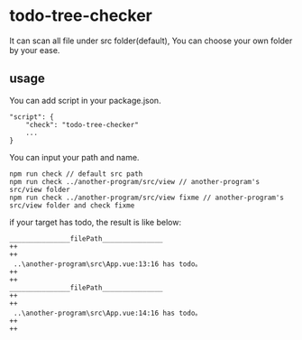 # todo-tree-checker
It can scan all file under src folder(default), You can choose your own folder by your ease.
## usage

You can add script  in your package.json.
```
"script": {
    "check": "todo-tree-checker"
    ...
}
```
You can input your path and name.
```
npm run check // default src path
npm run check ../another-program/src/view // another-program's src/view folder
npm run check ../another-program/src/view fixme // another-program's src/view folder and check fixme
```
if your target has todo, the result is like below: 
```
_______________filePath_______________ 
++
++
 ..\another-program\src\App.vue:13:16 has todo。
++
++
_______________filePath_______________ 
++
++
 ..\another-program\src\App.vue:14:16 has todo。
++
++
```

